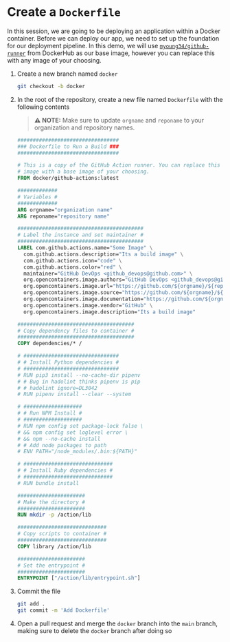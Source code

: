 # Create a `Dockerfile`

In this session, we are going to be deploying an application within a Docker
container. Before we can deploy our app, we need to set up the foundation for
our deployment pipeline. In this demo, we will use
[`myoung34/github-runner`](https://hub.docker.com/r/myoung34/github-runner) from
DockerHub as our base image, however you can replace this with any image of your
choosing.

1. Create a new branch named `docker`

   ```bash
   git checkout -b docker
   ```

1. In the root of the repository, create a new file named `Dockerfile` with the
   following contents

   > **:warning: NOTE:** Make sure to update `orgname` and `reponame` to your
   > organization and repository names.

   ```Dockerfile
   #################################
   ### Dockerfile to Run a Build ###
   #################################

   # This is a copy of the GitHub Action runner. You can replace this base
   # image with a base image of your choosing.
   FROM docker/github-actions:latest

   #############
   # Variables #
   #############
   ARG orgname="organization name"
   ARG reponame="repository name"

   #########################################
   # Label the instance and set maintainer #
   #########################################
   LABEL com.github.actions.name="Some Image" \
     com.github.actions.description="Its a build image" \
     com.github.actions.icon="code" \
     com.github.actions.color="red" \
     maintainer="GitHub DevOps <github_devops@github.com>" \
     org.opencontainers.image.authors="GitHub DevOps <github_devops@github.com>" \
     org.opencontainers.image.url="https://github.com/${orgname}/${reponame}" \
     org.opencontainers.image.source="https://github.com/${orgname}/${reponame}" \
     org.opencontainers.image.documentation="https://github.com/${orgname}/${reponame}" \
     org.opencontainers.image.vendor="GitHub" \
     org.opencontainers.image.description="Its a build image"

   ######################################
   # Copy dependency files to container #
   ######################################
   COPY dependencies/* /

   # ###############################
   # # Install Python dependencies #
   # ###############################
   # RUN pip3 install --no-cache-dir pipenv
   # # Bug in hadolint thinks pipenv is pip
   # # hadolint ignore=DL3042
   # RUN pipenv install --clear --system

   # ###################
   # # Run NPM Install #
   # ###################
   # RUN npm config set package-lock false \
   # && npm config set loglevel error \
   # && npm --no-cache install
   # # Add node packages to path
   # ENV PATH="/node_modules/.bin:${PATH}"

   # #############################
   # # Install Ruby dependencies #
   # #############################
   # RUN bundle install

   ######################
   # Make the directory #
   ######################
   RUN mkdir -p /action/lib

   #############################
   # Copy scripts to container #
   #############################
   COPY library /action/lib

   ######################
   # Set the entrypoint #
   ######################
   ENTRYPOINT ["/action/lib/entrypoint.sh"]
   ```

1. Commit the file

   ```bash
   git add .
   git commit -m 'Add Dockerfile'
   ```

1. Open a pull request and merge the `docker` branch into the `main` branch,
   making sure to delete the `docker` branch after doing so
